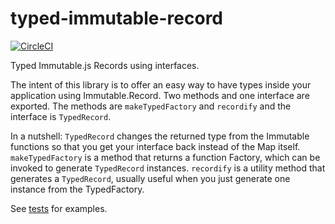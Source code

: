 # typed-immutable-record

[![CircleCI](https://circleci.com/gh/rangle/typed-immutable-record/tree/master.svg?style=svg)](https://circleci.com/gh/rangle/typed-immutable-record/tree/master)

Typed Immutable.js Records using interfaces.

The intent of this library is to offer an easy way to have types inside your application using Immutable.Record.
Two methods and one interface are exported. The methods are `makeTypedFactory` and `recordify` and the interface is `TypedRecord`.

In a nutshell:
`TypedRecord` changes the returned type from the Immutable functions so that you get your interface back instead of the Map itself.
`makeTypedFactory` is a method that returns a function Factory, which can be invoked to generate `TypedRecord` instances.
`recordify` is a utility method that generates a `TypedRecord`, usually useful when you just generate one instance from the TypedFactory.

See [tests](test/typed.factory.test.ts) for examples.

